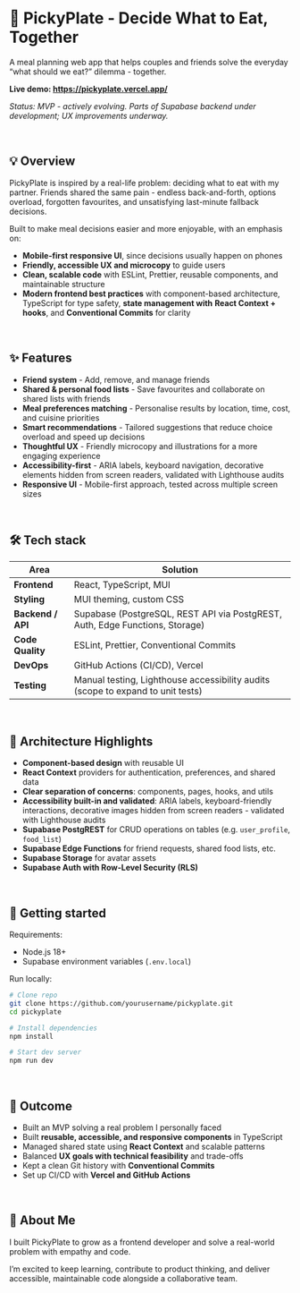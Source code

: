 # 🥗 PickyPlate - Decide What to Eat, Together

A meal planning web app that helps couples and friends solve the everyday “what should we eat?” dilemma - together.

**Live demo: https://pickyplate.vercel.app/**  

*Status: MVP - actively evolving. Parts of Supabase backend under development; UX improvements underway.*

<br>

## 💡 Overview

PickyPlate is inspired by a real-life problem: deciding what to eat with my partner. Friends shared the same pain - endless back-and-forth, options overload, forgotten favourites, and unsatisfying last-minute fallback decisions.

Built to make meal decisions easier and more enjoyable, with an emphasis on:

- **Mobile-first responsive UI**, since decisions usually happen on phones
- **Friendly, accessible UX and microcopy** to guide users
- **Clean, scalable code** with ESLint, Prettier, reusable components, and maintainable structure
- **Modern frontend best practices** with component-based architecture, TypeScript for type safety, **state management with** **React Context + hooks**, and **Conventional Commits** for clarity

<br>

## ✨ Features

- **Friend system** - Add, remove, and manage friends
- **Shared & personal food lists** - Save favourites and collaborate on shared lists with friends
- **Meal preferences matching** - Personalise results by location, time, cost, and cuisine priorities
- **Smart recommendations** - Tailored suggestions that reduce choice overload and speed up decisions
- **Thoughtful UX** - Friendly microcopy and illustrations for a more engaging experience
- **Accessibility-first** - ARIA labels, keyboard navigation, decorative elements hidden from screen readers, validated with Lighthouse audits
- **Responsive UI** - Mobile-first approach, tested across multiple screen sizes

<br>

## 🛠 Tech stack

| **Area** | **Solution** |
| --- | --- |
| **Frontend** | React, TypeScript, MUI |
| **Styling** | MUI theming, custom CSS |
| **Backend / API** | Supabase (PostgreSQL, REST API via PostgREST, Auth, Edge Functions, Storage) |
| **Code Quality** | ESLint, Prettier, Conventional Commits |
| **DevOps** | GitHub Actions (CI/CD), Vercel  |
| **Testing** | Manual testing, Lighthouse accessibility audits (scope to expand to unit tests) |

<br>

## 🧱 Architecture Highlights

- **Component-based design** with reusable UI
- **React Context** providers for authentication, preferences, and shared data
- **Clear separation of concerns**: components, pages, hooks, and utils
- **Accessibility built-in and validated**: ARIA labels, keyboard-friendly interactions, decorative images hidden from screen readers - validated with Lighthouse audits
- **Supabase PostgREST** for CRUD operations on tables (e.g. `user_profile`, `food_list`)
- **Supabase Edge Functions** for friend requests, shared food lists, etc.
- **Supabase Storage** for avatar assets
- **Supabase Auth with Row-Level Security (RLS)**

<br>

## 🚀 Getting started

Requirements:

- Node.js 18+
- Supabase environment variables (`.env.local`)

Run locally:

```bash
# Clone repo
git clone https://github.com/yourusername/pickyplate.git
cd pickyplate

# Install dependencies
npm install

# Start dev server
npm run dev
```

<br>

## 🎯 Outcome

- Built an MVP solving a real problem I personally faced
- Built **reusable, accessible, and responsive components** in TypeScript
- Managed shared state using **React Context** and scalable patterns
- Balanced **UX goals with technical feasibility** and trade-offs
- Kept a clean Git history with **Conventional Commits**
- Set up CI/CD with **Vercel and GitHub Actions**

<br>

## 👋 About Me

I built PickyPlate to grow as a frontend developer and solve a real-world problem with empathy and code.

I’m excited to keep learning, contribute to product thinking, and deliver accessible, maintainable code alongside a collaborative team.
